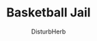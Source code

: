 ---
media: "images/rounds/prologue/basketball_brig.png"
media_type: image
type: art
title: Basketball Jail
author: [DisturbHerb]
desc: The crew of the <i>NCS Aegis</i> construct a prison in which to play basketball.
---